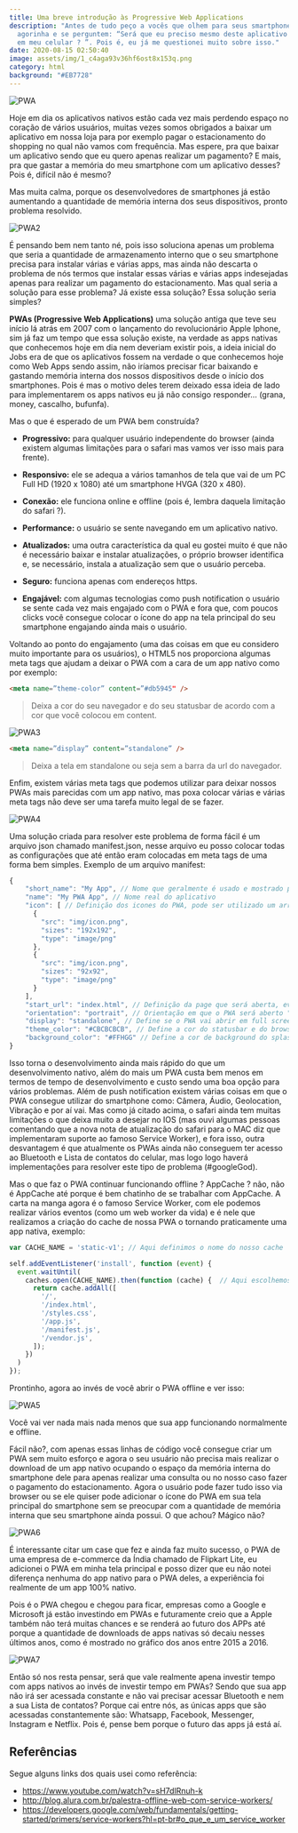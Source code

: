 ```yaml
---
title: Uma breve introdução às Progressive Web Applications
description: "Antes de tudo peço a vocês que olhem para seus smartphones
  agorinha e se perguntem: “Será que eu preciso mesmo deste aplicativo instalado
  em meu celular ? ”. Pois é, eu já me questionei muito sobre isso."
date: 2020-08-15 02:50:40
image: assets/img/1_c4aga93v36hf6ost8x153q.png
category: html
background: "#EB7728"
---
```

![PWA](/assets/img/pwa.png)

Hoje em dia os aplicativos nativos estão cada vez mais perdendo espaço no coração de vários usuários, muitas vezes somos obrigados a baixar um aplicativo em nossa loja para por exemplo pagar o estacionamento do shopping no qual não vamos com frequência. Mas espere, pra que baixar um aplicativo sendo que eu quero apenas realizar um pagamento? E mais, pra que gastar a memória do meu smartphone com um aplicativo desses? Pois é, difícil não é mesmo?

Mas muita calma, porque os desenvolvedores de smartphones já estão aumentando a quantidade de memória interna dos seus dispositivos, pronto problema resolvido.

![PWA2](/assets/img/pwa2.gif)

É pensando bem nem tanto né, pois isso soluciona apenas um problema que seria a quantidade de armazenamento interno que o seu smartphone precisa para instalar várias e várias apps, mas ainda não descarta o problema de nós termos que instalar essas várias e várias apps indesejadas apenas para realizar um pagamento do estacionamento. Mas qual seria a solução para esse problema? Já existe essa solução? Essa solução seria simples?

**PWAs (Progressive Web Applications)** uma solução antiga que teve seu início lá atrás em 2007 com o lançamento do revolucionário Apple Iphone, sim já faz um tempo que essa solução existe, na verdade as apps nativas que conhecemos hoje em dia nem deveriam existir pois, a ideia inicial do Jobs era de que os aplicativos fossem na verdade o que conhecemos hoje como Web Apps sendo assim, não iríamos precisar ficar baixando e gastando memória interna dos nossos dispositivos desde o início dos smartphones. Pois é mas o motivo deles terem deixado essa ideia de lado para implementarem os apps nativos eu já não consigo responder… (grana, money, cascalho, bufunfa).

Mas o que é esperado de um PWA bem construída?

- **Progressivo:** para qualquer usuário independente do browser (ainda existem algumas limitações para o safari mas vamos ver isso mais para frente).

- **Responsivo:** ele se adequa a vários tamanhos de tela que vai de um PC Full HD (1920 x 1080) até um smartphone HVGA (320 x 480).

- **Conexão:** ele funciona online e offline (pois é, lembra daquela limitação do safari ?).

- **Performance:** o usuário se sente navegando em um aplicativo nativo.

- **Atualizados:** uma outra característica da qual eu gostei muito é que não é necessário baixar e instalar atualizações, o próprio browser identifica e, se necessário, instala a atualização sem que o usuário perceba.

- **Seguro:** funciona apenas com endereços https.

- **Engajável:** com algumas tecnologias como push notification o usuário se sente cada vez mais engajado com o PWA e fora que, com poucos clicks você consegue colocar o ícone do app na tela principal do seu smartphone engajando ainda mais o usuário.

Voltando ao ponto do engajamento (uma das coisas em que eu considero muito importante para os usuários), o HTML5 nos proporciona algumas meta tags que ajudam a deixar o PWA com a cara de um app nativo como por exemplo:

```html
<meta name=”theme-color” content=”#db5945" />
```

> Deixa a cor do seu navegador e do seu statusbar de acordo com a cor que você colocou em content.

![PWA3](/assets/img/pwa3.jpeg)

```html
<meta name=”display” content=”standalone” />
```

> Deixa a tela em standalone ou seja sem a barra da url do navegador.

Enfim, existem várias meta tags que podemos utilizar para deixar nossos PWAs mais parecidas com um app nativo, mas poxa colocar várias e várias meta tags não deve ser uma tarefa muito legal de se fazer.

![PWA4](/assets/img/pwa4.gif)

Uma solução criada para resolver este problema de forma fácil é um arquivo json chamado manifest.json, nesse arquivo eu posso colocar todas as configurações que até então eram colocadas em meta tags de uma forma bem simples. Exemplo de um arquivo manifest:

```javascript
{
    "short_name": "My App", // Nome que geralmente é usado e mostrado para o usuário
    "name": "My PWA App", // Nome real do aplicativo
    "icon": [ // Definição dos icones do PWA, pode ser utilizado um array de icones com tamanhos diferentes
      {
        "src": "img/icon.png",
        "sizes": "192x192",
        "type": "image/png"
      },
      {
        "src": "img/icon.png",
        "sizes": "92x92",
        "type": "image/png"
      }
    ],
    "start_url": "index.html", // Definição da page que será aberta, evita que a PWA abra em uma page no meio do processo
    "orientation": "portrait", // Orientação em que o PWA será aberto "portrait" ou "landspace"
    "display": "standalone", // Define se o PWA vai abrir em full screen (sem a barra de url) ou se ele vai abrir em normal mode (com a barra de url do browser)
    "theme_color": "#CBCBCBCB", // Define a cor do statusbar e do browser
    "background_color": "#FFHGG" // Define a cor de background do splash screen
}
```

Isso torna o desenvolvimento ainda mais rápido do que um desenvolvimento nativo, além do mais um PWA custa bem menos em termos de tempo de desenvolvimento e custo sendo uma boa opção para vários problemas. Além de push notification existem várias coisas em que o PWA consegue utilizar do smartphone como: Câmera, Áudio, Geolocation, Vibração e por aí vai. Mas como já citado acima, o safari ainda tem muitas limitações o que deixa muito a desejar no IOS (mas ouvi algumas pessoas comentando que a nova nota de atualização do safari para o MAC diz que implementaram suporte ao famoso Service Worker), e fora isso, outra desvantagem é que atualmente os PWAs ainda não conseguem ter acesso ao Bluetooth e Lista de contatos do celular, mas logo logo haverá implementações para resolver este tipo de problema (#googleGod).

Mas o que faz o PWA continuar funcionando offline ? AppCache ? não, não é AppCache até porque é bem chatinho de se trabalhar com AppCache. A carta na manga agora é o famoso Service Worker, com ele podemos realizar vários eventos (como um web worker da vida) e é nele que realizamos a criação do cache de nossa PWA o tornando praticamente uma app nativa, exemplo:

```javascript
var CACHE_NAME = 'static-v1'; // Aqui definimos o nome do nosso cache

self.addEventListener('install', function (event) {
  event.waitUntil(
    caches.open(CACHE_NAME).then(function (cache) {  // Aqui escolhemos os arquivos que deverão ser guardados em cache 
      return cache.addAll([
        '/',
        '/index.html',
        '/styles.css',
        '/app.js',
        '/manifest.js',
        '/vendor.js',
      ]);
    })
  )
});
```

Prontinho, agora ao invés de você abrir o PWA offline e ver isso:

![PWA5](/assets/img/pwa5.jpeg)

Você vai ver nada mais nada menos que sua app funcionando normalmente e offline.

Fácil não?, com apenas essas linhas de código você consegue criar um PWA sem muito esforço e agora o seu usuário não precisa mais realizar o download de um app nativo ocupando o espaço da memória interna do smartphone dele para apenas realizar uma consulta ou no nosso caso fazer o pagamento do estacionamento. Agora o usuário pode fazer tudo isso via browser ou se ele quiser pode adicionar o ícone do PWA em sua tela principal do smartphone sem se preocupar com a quantidade de memória interna que seu smartphone ainda possui. O que achou? Mágico não?

![PWA6](/assets/img/pwa6.gif)

É interessante citar um case que fez e ainda faz muito sucesso, o PWA de uma empresa de e-commerce da Índia chamado de Flipkart Lite, eu adicionei o PWA em minha tela principal e posso dizer que eu não notei diferença nenhuma do app nativo para o PWA deles, a experiência foi realmente de um app 100% nativo.

Pois é o PWA chegou e chegou para ficar, empresas como a Google e Microsoft já estão investindo em PWAs e futuramente creio que a Apple também não terá muitas chances e se renderá ao futuro dos APPs até porque a quantidade de downloads de apps nativas só decaiu nesses últimos anos, como é mostrado no gráfico dos anos entre 2015 a 2016.

![PWA7](/assets/img/pwa7.png)

Então só nos resta pensar, será que vale realmente apena investir tempo com apps nativos ao invés de investir tempo em PWAs? Sendo que sua app não irá ser acessada constante e não vai precisar acessar Bluetooth e nem a sua Lista de contatos? Porque cai entre nós, as únicas apps que são acessadas constantemente são: Whatsapp, Facebook, Messenger, Instagram e Netflix. Pois é, pense bem porque o futuro das apps já está aí.

## Referências

Segue alguns links dos quais usei como referência:

- https://www.youtube.com/watch?v=sH7dlRnuh-k
- http://blog.alura.com.br/palestra-offline-web-com-service-workers/
- https://developers.google.com/web/fundamentals/getting-started/primers/service-workers?hl=pt-br#o_que_e_um_service_worker